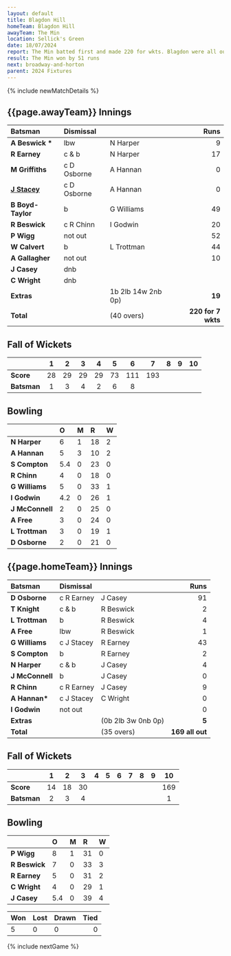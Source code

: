 ```yaml
---
layout: default
title: Blagdon Hill
homeTeam: Blagdon Hill
awayTeam: The Min
location: Sellick's Green 
date: 18/07/2024
report: The Min batted first and made 220 for wkts. Blagdon were all out for 169.
result: The Min won by 51 runs
next: broadway-and-horton
parent: 2024 Fixtures
---
```


{% include newMatchDetails %}

## {{page.awayTeam}} Innings

| Batsman | Dismissal | | Runs |
|:---|:---|---|---:|
| **A Beswick &#42;** | lbw | N Harper | 9 |
| **R Earney** | c & b | N Harper | 17 |
| **M Griffiths** | c D Osborne | A Hannan | 0 |
| **[J Stacey](../profiles/jack-stacey)** | c D Osborne | A Hannan | 0 |
| **B Boyd-Taylor** | b | G Williams | 49 |
| **R Beswick** | c R Chinn | I Godwin | 20 |
| **P Wigg** | not out |  | 52 |
| **W Calvert** | b | L Trottman | 44 |
| **A Gallagher** | not out |  |10|
| **J Casey** | dnb |  |  |
| **C Wright** | dnb |  |  |
| **Extras** | | 1b 2lb 14w 2nb 0p) | **19** |
| **Total** | | (40 overs) | **220 for 7 wkts** |

## Fall of Wickets

| | 1 | 2 | 3 | 4 | 5 | 6 | 7 | 8 | 9 | 10 |
|---|:---:|:---:|:---:|:---:|:---:|:---:|:---:|:---:|:---:|:---:|
| **Score** | 28 | 29 | 29 | 29 | 73 | 111 | 193 |  |  |  |
| **Batsman** | 1  | 3  | 4 | 2 | 6 | 8 |  |  |  |

## Bowling

| | O | M | R | W |
|---|:---|:---|:---|:---|
| **N Harper** | 6 | 1 | 18 | 2 |
| **A Hannan** | 5 | 3 | 10 | 2 |
| **S Compton** | 5.4 | 0 | 23 | 0 |
| **R Chinn** | 4 | 0 | 18 | 0 |
| **G Williams** | 5 | 0 | 33 | 1 |
| **I Godwin** | 4.2 | 0 | 26 | 1 |
| **J McConnell** | 2 | 0 | 25 | 0 |
| **A Free** | 3 | 0 | 24 | 0 |
| **L Trottman** | 3 | 0 | 19 | 1 |
| **D Osborne** | 2 | 0 | 21 | 0 |

## {{page.homeTeam}} Innings

| Batsman | Dismissal | | Runs |
|:---|:---|---|---:|
| **D Osborne** | c R Earney | J Casey | 91 |
| **T Knight** |  c & b | R Beswick | 2 |
| **L Trottman** | b | R Beswick | 4 |
| **A Free** | lbw | R Beswick | 1 |
| **G Williams** | c J Stacey | R Earney | 43 |
| **S Compton** | b | R Earney | 2 |
| **N Harper** | c & b | J Casey | 4 |
| **J McConnell** | b | J Casey | 0 |
| **R Chinn** | c R Earney | J Casey | 9 |
| **A Hannan&#42;** | c J Stacey | C Wright | 0 |
| **I Godwin** | not out |  | 0 |
| **Extras** | | (0b 2lb 3w 0nb 0p) | **5** |
| **Total** | | (35 overs) | **169 all out** |

## Fall of Wickets

| | 1 | 2 | 3 | 4 | 5 | 6 | 7 | 8 | 9 | 10 |
|---|:---:|:---:|:---:|:---:|:---:|:---:|:---:|:---:|:---:|:---:|
| **Score** | 14 | 18 | 30 |  |  |  |  |  |  | 169 |
| **Batsman** | 2 | 3 | 4 |  |  |  |  |  |  | 1 | 

## Bowling

| | O | M | R | W |
|---|:---|:---|:---|:---|
| **P Wigg** | 8 | 1 | 31 | 0 |
| **R Beswick** | 7 | 0 | 33 | 3 |
| **R Earney** | 5 | 0 | 31 | 2 |
| **C Wright** | 4 | 0 | 29 | 1 |
| **J Casey** | 5.4 | 0 | 39 | 4 |

| Won | Lost | Drawn | Tied |
|:---|:---|:---|---:|
| 5 | 0 | 0 | 0 |

{% include nextGame %}